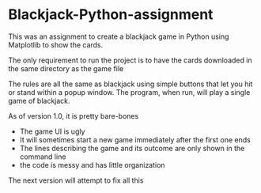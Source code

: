 # Blackjack-Python-assignment
This was an assignment to create a blackjack game in Python using Matplotlib to show the cards.

The only requirement to run the project is to have the cards downloaded in the same directory as the game file

The rules are all the same as blackjack using simple buttons that let you hit or stand within a popup window.
The program, when run, will play a single game of blackjack.


As of version 1.0, it is pretty bare-bones
- The game UI is ugly
- It will sometimes start a new game immediately after the first one ends
- The lines describing the game and its outcome are only shown in the command line
- the code is messy and has little organization
  
The next version will attempt to fix all this
